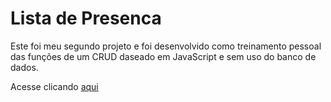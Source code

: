 ﻿# Lista de Presenca

Este foi meu segundo projeto e foi desenvolvido como treinamento pessoal das funções de um CRUD daseado em JavaScript e sem uso do banco de dados.

Acesse clicando <a href="https://ageununes.github.io/projeto02_lista-de-presenca/" >aqui</a>
